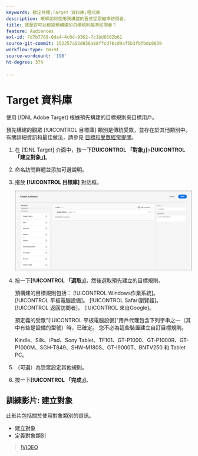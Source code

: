 ```yaml
---
keywords: 鎖定目標;Target 資料庫;程式庫
description: 瞭解如何使用預構建的舊式受眾瞄準訪問者。
title: 我是否可以根據預構建的目標規則瞄準訪問者？
feature: Audiences
exl-id: 7d7b7768-8da4-4c0d-9362-7c1bd6602b61
source-git-commit: 152257a52d836a88ffcd76cd9af5b3fbfbdc0839
workflow-type: tm+mt
source-wordcount: '198'
ht-degree: 37%

---
```


# Target 資料庫

使用 [!DNL Adobe Target] 根據預先構建的目標規則來目標用戶。

預先構建的觀眾 [!UICONTROL 目標庫] 類別是傳統受眾，並存在於其他類別中。 有關詳細資訊和最佳做法，請參見 [目標和受眾經常提問](/help/main/c-target/c-troubleshooting-targets-and-audiences/troubleshooting-targets-and-audiences.md#concept_C4EE4B8F4840430CBD798D579A8F208D)。

1. 在 [!DNL Target] 介面中，按一下&#x200B;**[!UICONTROL 「對象」]**>**[!UICONTROL 「建立對象」]**。
1. 命名訪問群體並添加可選說明。
1. 拖放 **[!UICONTROL 目標庫]** 對話框。

   ![定位程式庫](assets/target_library.png)

1. 按一下&#x200B;**[!UICONTROL 「選取」]**，然後選取預先建立的目標規則。

   預構建的目標規則包括： [!UICONTROL Windows作業系統]。 [!UICONTROL 平板電腦設備]。 [!UICONTROL Safari瀏覽器]。 [!UICONTROL 返回訪問者]。 [!UICONTROL 來自Google]。

   預定義的受眾&quot;[!UICONTROL 平板電腦設備]&quot;用戶代理包含下列字串之一（其中有些是設備的型號）時，已確定。 您不必為這些裝置建立自訂目標規則。

   Kindle、Silk、iPad、Sony Tablet、TF101、GT-P1000、GT-P1000R、GT-P1000M、SGH-T849、SHW-M180S、GT-I9000T、BNTV250 和 Tablet PC。

1. （可選）為受眾設定其他規則。
1. 按一下&#x200B;**[!UICONTROL 「完成」]**。

## 訓練影片: 建立對象

此影片包括關於使用對象類別的資訊。

* 建立對象
* 定義對象類別

>[!VIDEO](https://video.tv.adobe.com/v/17392)

